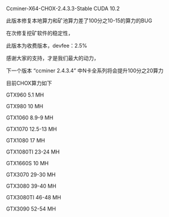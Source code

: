 Ccminer-X64-CHOX-2.4.3.3-Stable CUDA 10.2

此版本修复本地算力和矿池算力差了100分之10-15的算力的BUG

在次修复挖矿软件的稳定性，

此版本为收费版本，devfee：2.5%

感谢大家的支持，才是我们最大的动力，

下一个版本 “ccminer 2.4.3.4” 中N卡全系列将会提升100分之20算力

目前CHOX算力如下

GTX960 5.1 MH

GTX980 10 MH

GTX1060 8.9-9 MH

GTX1070 12.5-13 MH

GTX1080 17 MH

GTX1080TI 23-24 MH

GTX1660S 10 MH

GTX3070 29-30 MH

GTX3080 39-40 MH

GTX3080TI 46-48 MH

GTX3090 52-54 MH
